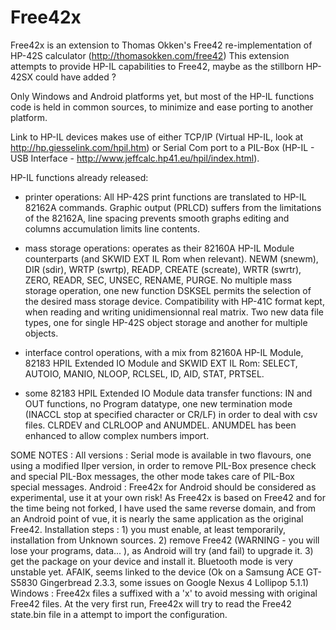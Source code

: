 # Free42x
Free42x is an extension to Thomas Okken's Free42 re-implementation of HP-42S calculator (http://thomasokken.com/free42)
This extension attempts to provide HP-IL capabilities to Free42, maybe as the stillborn HP-42SX could have added ?

Only Windows and Android platforms yet, but most of the HP-IL functions code is held in common sources,
to minimize and ease porting to another platform.

Link to HP-IL devices makes use of either TCP/IP (Virtual HP-IL, look at http://hp.giesselink.com/hpil.htm)
or Serial Com port to a PIL-Box (HP-IL - USB Interface - http://www.jeffcalc.hp41.eu/hpil/index.html).

HP-IL functions already released:

* printer operations:
	All HP-42S print functions are translated to HP-IL 82162A commands.
	Graphic output (PRLCD) suffers from the limitations of the 82162A,
	line spacing prevents smooth graphs editing and columns accumulation limits line contents.

* mass storage operations:
	operates as their 82160A HP-IL Module counterparts (and SKWID EXT IL Rom when relevant).
	NEWM (snewm), DIR (sdir), WRTP (swrtp), READP, CREATE (screate), WRTR (swrtr), ZERO, READR, SEC, UNSEC, RENAME, PURGE.
	No multiple mass storage operation, one new function DSKSEL permits the selection of the desired mass storage device.
	Compatibility with HP-41C format kept, when reading and writing unidimensionnal real matrix.
	Two new data file types, one for single HP-42S object storage and another for multiple objects.

* interface control operations, with a mix from 82160A HP-IL Module, 82183 HPIL Extended IO Module and SKWID EXT IL Rom:
	SELECT, AUTOIO, MANIO, NLOOP, RCLSEL, ID, AID, STAT, PRTSEL.

* some 82183 HPIL Extended IO Module data transfer functions:
	IN and OUT functions, no Program datatype,
	one new termination mode (INACCL stop at specified character or CR/LF) in order to deal with csv files.
	CLRDEV and CLRLOOP and ANUMDEL.
	ANUMDEL has been enhanced to allow complex numbers import.


SOME NOTES :
 All versions :
	Serial mode is available in two flavours,
	one using a modified Ilper version, in order to remove PIL-Box presence check and special PIL-Box messages,
	the other mode takes care of PIL-Box special messages.
 Android :
	Free42x for Android should be considered as experimental, use it at your own risk!
	As Free42x is based on Free42 and for the time being not forked, I have used the same reverse domain,
	and from an Android point of vue, it is nearly the same application as the original Free42. 
	Installation steps :
		1) you must enable, at least temporarily, installation from Unknown sources.
		2) remove Free42 (WARNING - you will lose your programs, data... ), as Android will try (and fail) to upgrade it.
		3) get the package on your device and install it.
	Bluetooth mode is very unstable yet. AFAIK, seems linked to the device (Ok on a Samsung ACE GT-S5830 Gingerbread 2.3.3, some issues on Google Nexus 4 Lollipop 5.1.1)
 Windows :
	Free42x files a suffixed with a 'x' to avoid messing with original Free42 files.
	At the very first run, Free42x will try to read the Free42 state.bin file in a attempt to import the configuration.
